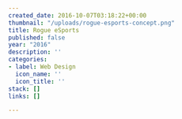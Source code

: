 ```yaml
---
created_date: 2016-10-07T03:18:22+00:00
thumbnail: "/uploads/rogue-esports-concept.png"
title: Rogue eSports
published: false
year: "2016"
description: ''
categories:
- label: Web Design
  icon_name: ''
  icon_title: ''
stack: []
links: []

---
```

